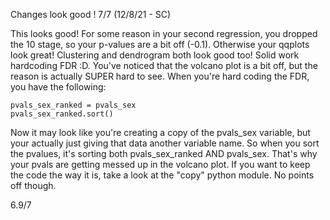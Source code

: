 Changes look good ! 7/7 (12/8/21 - SC)

This looks good! For some reason in your second regression, you dropped the 10 stage, so your p-values are a bit off (-0.1). Otherwise your qqplots look great! Clustering and dendrogram both look good too! Solid work hardcoding FDR :D. You've noticed that the volcano plot is a bit off, but the reason is actually SUPER hard to see. When you're hard coding the FDR, you have the following: 
```
pvals_sex_ranked = pvals_sex
pvals_sex_ranked.sort()
```
Now it may look like you're creating a copy of the pvals_sex variable, but your actually just giving that data another variable name. So when you sort the pvalues, it's sorting both pvals_sex_ranked AND pvals_sex. That's why your pvals are getting messed up in the volcano plot. If you want to keep the code the way it is, take a look at the "copy" python module. No points off though.

6.9/7
